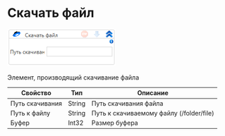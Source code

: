 # Скачать файл

![](../../../../resources/activities/extra/labvs/yandexdisk/image-586.png)

Элемент, производящий скачивание файла

| Свойство        | Тип    | Описание                                 |
| --------------- | ------ | ---------------------------------------- |
| Путь скачивания | String | Путь скачивания файла                    |
| Путь к файлу    | String | Путь к скачиваемому файлу (/folder/file) |
| Буфер           | Int32  | Размер буфера                            |
